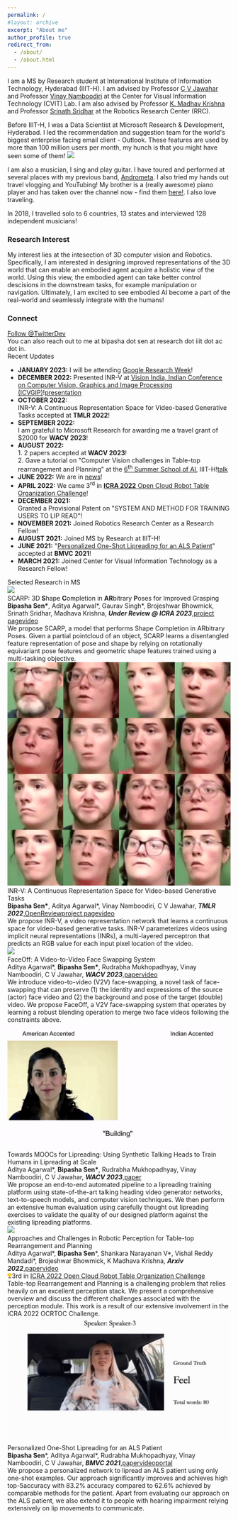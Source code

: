 ```yaml
---
permalink: /
#layout: archive
excerpt: "About me"
author_profile: true
redirect_from:
  - /about/
  - /about.html
---
```


<span class="small_font">I am a MS by Research student at International Institute of Information Technology, Hyderabad (IIIT-H). I am advised by Professor <a target="_blank" href="https://faculty.iiit.ac.in/~jawahar/">C V Jawahar</a> and Professor <a target="_blank" href="https://vinaypn.github.io/">Vinay Namboodiri</a> at the Center for Visual Information Technology (CVIT) Lab. I am also advised by Professor <a target="_blank" href="https://www.iiit.ac.in/people/faculty/mkrishna/">K. Madhav Krishna</a> and Professor <a target="_blank" href="https://cs.brown.edu/people/ssrinath/">Srinath Sridhar</a> at the Robotics Research Center (RRC). </span>

<span class="small_font">Before IIIT-H, I was a Data Scientist at Microsoft Research & Development, Hyderabad. I led the recommendation and suggestion team for the world's biggest enterprise facing email client - Outlook. These features are used by more than 100 million users per month, my hunch is that you might have seen some of them! <img class="tiny-emoji" with="18px" src="images/grin.svg">
</span>

<span class="small_font">I am also a musician, I sing and play guitar. I have toured and performed at several places with my previous band, <a target="_blank" href="https://www.facebook.com/AndroMetaBand">Andrometa</a>. I also tried my hands out travel vlogging and YouTubing! My brother is a (really awesome) piano player and has taken over the channel now - find them <a target="_blank" href="https://www.youtube.com/channel/UCU1TMnEt0J1UJZfMW1Gixgg?view_as=subscriber" target="_blank">here!</a>. I also love traveling.</span>

<span class="small_font">In 2018, I travelled solo to 6 countries, 13 states and interviewed 128 independent musicians!</span>

<h3>Research Interest</h3>

<span class="small_font">My interest lies at the intesection of 3D computer vision and Robotics. Specifically, I am interested in designing improved representations of the 3D world that can enable an embodied agent acquire a holistic view of the world. Using this view, the embodied agent can take better control descisions in the downstream tasks, for example manipulation or navigation.  Ultimately, I am excited to see embodied AI become a part of the real-world and seamlessly integrate with the humans!</span>

<h3>Connect</h3>
<a href="https://twitter.com/NerdNess3195?ref_src=twsrc%5Etfw" class="twitter-follow-button" data-show-count="false">Follow @TwitterDev</a><script async src="https://platform.twitter.com/widgets.js" charset="utf-8"></script><br>
You can also reach out to me at bipasha dot sen at research dot iiit dot ac dot in. 

<div class="recent_updates">Recent Updates</div>

<ul class="updates">
	<li><b>JANUARY 2023:</b> I will be attending <a target="_blank" href="https://sites.google.com/view/researchweek2023/home">Google Research Week</a>!</li>
	<li><b>DECEMBER 2022:</b> Presented INR-V at <a target="_blank" href="https://events.iitgn.ac.in/2022/icvgip/vision_india.html">Vision India, Indian Conference on Computer Vision, Graphics and Image Processing (ICVGIP)</a>!<a target="_blank" class="tab_paper" href="https://iiitaphyd-my.sharepoint.com/:p:/g/personal/bipasha_sen_research_iiit_ac_in/EY4XFO4EOvtDonHHIxuy-BkBDirnrqLDGOe7V9rd2xJL7g?e=5npSCQ">presentation</a></li>
	<li><b>OCTOBER 2022:</b><br>INR-V: A Continuous Representation Space for Video-based Generative Tasks accepted at <b>TMLR 2022</b>!</li>
	<li><b>SEPTEMBER 2022:</b><br>I am grateful to Microsoft Research for awarding me a travel grant of $2000 for <b>WACV 2023</b>!</li>
	<li><b>AUGUST 2022:</b><br>1. 2 papers accepted at <b>WACV 2023</b>!<br>2. Gave a tutorial on "Computer Vision challenges in Table-top rearrangement and Planning" at the <a target="_blank" href="https://cvit.iiit.ac.in/summerschool2022/">6<sup>th</sup> Summer School of AI</a>, IIIT-H!<a target="_blank" class="tab_paper" href="blog#ttrp-talk">talk</a></li>
	<li><b>JUNE 2022:</b> We are in <a target="_blank" href="https://www.iiit.ac.in/files/media/Sakshi-RRC.jpeg">news</a>!</li>
	<li><b>APRIL 2022:</b> We came 3<sup>rd</sup> in <a target="_blank" href="http://ocrtoc.org/"><b>ICRA 2022</b> Open Cloud Robot Table Organization Challenge</a>!</li>
	<li><b>DECEMBER 2021:</b><br>Granted a Provisional Patent on "SYSTEM AND METHOD FOR TRAINING USERS TO LIP READ"!</li>
	<li><b>NOVEMBER 2021:</b> Joined Robotics Research Center as a Research Fellow!</li>
	<li><b>AUGUST 2021:</b> Joined MS by Research at IIIT-H!</li>
	<li><b>JUNE 2021:</b> "<a target="_blank" href="https://www.bmvc2021-virtualconference.com/assets/papers/1468.pdf">Personalized One-Shot Lipreading for an ALS Patient</a>" accepted at <b>BMVC 2021</b>!</li>
	<li><b>MARCH 2021:</b> Joined Center for Visual Information Technology as a Research Fellow!</li>
</ul>

<div class="recent_updates">Selected Research in MS</div>

<div class="research-block">
	<div class="left">
		<span class="research-img">
			<img src="/images/teasers/scarp_banner.gif">
		</span>
	</div>
	<div class="right">
		<div class="title">SCARP: 3D <b>S</b>hape <b>C</b>ompletion in <b>AR</b>bitrary <b>P</b>oses for Improved Grasping</div>
		<div class="sub-title"><b>Bipasha Sen*</b>, Aditya Agarwal*, Gaurav Singh*, Brojeshwar Bhowmick, Srinath Sridhar, Madhava Krishna, <i><b>Under Review @ ICRA 2023</b></i>,<a target="_blank" class="tab_paper" href="https://bipashasen.github.io/scarp/">project page</a><a target="_blank" class="tab_paper" href="https://www.youtube.com/watch?v=o2PuRVZ3jJA">video</a></div>
		<span class="research-text">
		We propose SCARP, a model that performs Shape Completion in ARbitrary Poses. Given a partial pointcloud of an object, SCARP learns a disentangled feature representation of pose and shape by relying on rotationally equivariant pose features and geometric shape features trained using a multi-tasking objective. 
		</span>
	</div>
</div>

<div class="research-block">
	<div class="left">
		<span class="research-img">
			<img src="/images/teasers/inr-v.gif">
		</span>
	</div>
	<div class="right">
		<div class="title">INR-V: A Continuous Representation Space for Video-based Generative Tasks</div>
		<div class="sub-title"><b>Bipasha Sen*</b>, Aditya Agarwal*, Vinay Namboodiri, C V Jawahar, <i><b>TMLR 2022</b></i>,<a target="_blank"  class="tab_paper" href="https://openreview.net/forum?id=aIoEkwc2oB&referrer=%5BTMLR%5D(%2Fgroup%3Fid%3DTMLR)">OpenReview</a><a target="_blank" class="tab_paper" href="https://skymanaditya1.github.io/INRV/">project page</a><a target="_blank" class="tab_paper" href="https://youtu.be/ViIwnu5vcck">video</a></div>
		<span class="research-text">
		We propose INR-V, a video representation network that learns a continuous space for video-based generative tasks. INR-V parameterizes videos using implicit neural representations (INRs), a multi-layered perceptron that predicts an RGB value for each input pixel location of the video.
		</span>
	</div>
</div>

<div class="research-block">
	<div class="left">
		<span class="research-img">
			<img src="/images/teasers/faceoff.gif">
		</span>
	</div>
	<div class="right">
		<div class="title">FaceOff: A Video-to-Video Face Swapping System</div>
		<div class="sub-title">Aditya Agarwal*, <b>Bipasha Sen*</b>, Rudrabha Mukhopadhyay, Vinay Namboodiri, C V Jawahar, <i><b>WACV 2023</b></i>,<a target="_blank" class="tab_paper"  href="https://openaccess.thecvf.com/content/WACV2023/html/Agarwal_FaceOff_A_Video-to-Video_Face_Swapping_System_WACV_2023_paper.html">paper</a><a target="_blank" class="tab_paper" href="https://www.youtube.com/watch?v=3TCugwmMjzo&t=2s">video</a> </div>
		<span class="research-text">
		We introduce video-to-video (V2V) face-swapping, a novel task of face-swapping that can preserve (1) the identity and expressions of the source (actor) face video and (2) the background and pose of the target (double) video. We propose FaceOff, a V2V face-swapping system that operates by learning a robust blending operation to merge two face videos following the constraints above. 
		</span>
	</div>
</div>

<div class="research-block">
	<div class="left">
		<span class="research-img">
			<img src="/images/teasers/lipreading.gif">
		</span>
	</div>
	<div class="right">
		<div class="title">Towards MOOCs for Lipreading: Using Synthetic Talking Heads to Train Humans in Lipreading at Scale</div>
		<div class="sub-title">Aditya Agarwal*, <b>Bipasha Sen*</b>, Rudrabha Mukhopadhyay, Vinay Namboodiri, C V Jawahar, <i><b>WACV 2023</b></i>,<a target="_blank" class="tab_paper" class="tab_paper" href="https://openaccess.thecvf.com/content/WACV2023/html/Agarwal_Towards_MOOCs_for_Lipreading_Using_Synthetic_Talking_Heads_To_Train_WACV_2023_paper.html">paper</a></div>
		<span class="research-text">
		We propose an end-to-end automated pipeline to a lipreading training platform using state-of-the-art talking heading video generator networks, text-to-speech models, and computer vision techniques. We then perform an extensive human evaluation using carefully thought out lipreading exercises to validate the quality of our designed platform against the existing lipreading platforms. 
		</span>
	</div>
</div>


<div class="research-block">
	<div class="left">
		<span class="research-img">
			<img src="/images/teasers/ocrtoc.gif">
		</span>
	</div>
	<div class="right">
		<div class="title">Approaches and Challenges in Robotic Perception for Table-top Rearrangement and Planning</div>
		<div class="sub-title">Aditya Agarwal*, <b>Bipasha Sen</b>*, Shankara Narayanan V*, Vishal Reddy Mandadi*, Brojeshwar Bhowmick, K Madhava Krishna, <i><b>Arxiv 2022</b></i>,<a target="_blank" class="tab_paper" href="https://arxiv.org/abs/2205.04090">paper</a><a target="_blank" class="tab_paper" href="https://youtu.be/GrOXEmwzxlA">video</a></div>
		<div class="win"><img src="images/trophy-icon.webp" width="10px">3rd in <a class="prize" href="https://rpal.cse.usf.edu/rgmc_icra2022/">ICRA 2022 Open Cloud Robot Table Organization Challenge</a></div>
		<span class="research-text">
		Table-top Rearrangement and Planning is a challenging problem that relies heavily on an excellent perception stack. We present a comprehensive overview and discuss the different challenges associated with the perception module. This work is a result of our extensive involvement in the ICRA 2022 OCRTOC Challenge.
		</span>
	</div>
</div>

<div class="research-block">
	<div class="left">
		<span class="research-img">
			<img src="/images/teasers/personalized.gif">
		</span>
	</div>
	<div class="right">
		<div class="title">Personalized One-Shot Lipreading for an ALS Patient</div>
		<div class="sub-title"><b>Bipasha Sen</b>*, Aditya Agarwal*, Rudrabha Mukhopadhyay, Vinay Namboodiri, C V Jawahar, <i><b>BMVC 2021</b></i>,<a class="tab_paper" target="_blank" href="https://www.bmvc2021-virtualconference.com/assets/papers/1468.pdf">paper</a><a target="_blank"  class="tab_paper" href="https://youtu.be/_famGVaem-8">video</a><a target="_blank"  class="tab_paper" href="http://bhaasha.iiit.ac.in/lipwav">portal</a></div>
		<span class="research-text">
		We propose a personalized network to lipread an ALS patient using only one-shot examples. Our approach significantly improves and achieves high top-5accuracy with 83.2% accuracy compared to 62.6% achieved by comparable methods for the patient. Apart from evaluating our approach on the ALS patient, we also extend it to people with hearing impairment relying extensively on lip movements to communicate.
		</span>
	</div>
</div>
